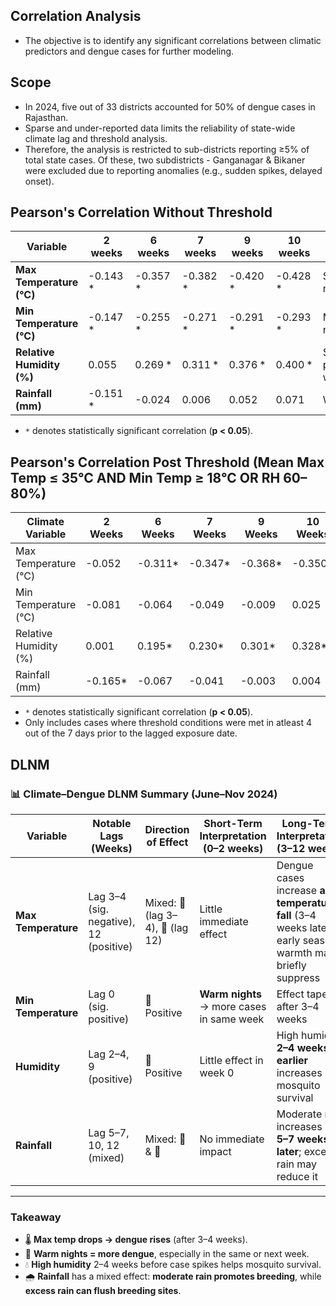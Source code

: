 ## Correlation Analysis
 
- The objective is to identify any significant correlations between climatic predictors and dengue cases for further modeling.

## Scope
* In 2024, five out of 33 districts accounted for 50% of dengue cases in Rajasthan.
* Sparse and under-reported data limits the reliability of state-wide climate lag and threshold analysis.
* Therefore, the analysis is restricted to sub-districts reporting ≥5% of total state cases. Of these,  two subdistricts - Ganganagar & Bikaner were excluded due to reporting anomalies (e.g., sudden spikes, delayed onset).
  
## Pearson's Correlation Without Threshold 
   
| **Variable**              | 2 weeks | 6 weeks | 7 weeks | 9 weeks | **10 weeks** | Association|
|---------------------------|-------------|-------------|-------------|-------------|--------------|-----------------------------|
| **Max Temperature (°C)**  | -0.143 *     | -0.357 *     | -0.382 *     | -0.420 *     | -0.428 *      | Strong negative             |
| **Min Temperature (°C)**  | -0.147 *     | -0.255 *     | -0.271 *     | -0.291 *     | -0.293 *      | Moderate negative           |
| **Relative Humidity (%)** | 0.055        | 0.269 *      | 0.311 *      | 0.376 *      | 0.400 *       | Strong positive (≥6 weeks)  |
| **Rainfall (mm)**         | -0.151 *     | -0.024       | 0.006        | 0.052        | 0.071         | Weak/unclear                |
* `*` denotes statistically significant correlation (**p < 0.05**).

## Pearson's Correlation Post Threshold (Mean Max Temp ≤ 35°C AND Min Temp ≥ 18°C OR RH 60–80%)

| Climate Variable        | 2 Weeks   | 6 Weeks   | 7 Weeks   | 9 Weeks   | 10 Weeks  | Association |
|-------------------------|-------------|-----------|-----------|-----------|-----------|-----------|
| Max Temperature (°C)    | -0.052    | -0.311*   | -0.347*   | -0.368*   | -0.350*   | Moderate negative    |
| Min Temperature (°C)    |  -0.081    | -0.064    | -0.049    | -0.009    | 0.025     |Weak/unclear    |
| Relative Humidity (%)   |  0.001     | 0.195*    | 0.230*    | 0.301*    | 0.328*    |Moderate positive    |
| Rainfall (mm)           |  -0.165*   | -0.067    | -0.041    | -0.003    | 0.004     |Weak/unclear       |

* `*` denotes statistically significant correlation (**p < 0.05**).
* Only includes cases where threshold conditions were met in atleast 4 out of the 7 days prior to the lagged exposure date.

## DLNM

### 📊 Climate–Dengue DLNM Summary (June–Nov 2024)

| **Variable**        | **Notable Lags (Weeks)**      | **Direction of Effect**   | **Short-Term Interpretation (0–2 weeks)**              | **Long-Term Interpretation (3–12 weeks)**                           | **Cumulative Effect** |
|---------------------|-------------------------------|----------------------------|--------------------------------------------------------|---------------------------------------------------------------------|------------------------|
| **Max Temperature** | Lag 3–4 (sig. negative), 12 (positive) | Mixed: 🔻 (lag 3–4), 🔺 (lag 12) | Little immediate effect                                 | Dengue cases increase **as temperatures fall** (3–4 weeks later); early season warmth may briefly suppress | **–0.18**              |
| **Min Temperature** | Lag 0 (sig. positive)          | 🔺 Positive                 | **Warm nights** → more cases in same week              | Effect tapers after 3–4 weeks                                       | **+0.10**              |
| **Humidity**        | Lag 2–4, 9 (positive)          | 🔺 Positive                 | Little effect in week 0                                 | High humidity **2–4 weeks earlier** increases mosquito survival     | **+0.07**              |
| **Rainfall**        | Lag 5–7, 10, 12 (mixed)        | Mixed: 🔺 & 🔻              | No immediate impact                                     | Moderate rain increases risk **5–7 weeks later**; excess rain may reduce it | **≈0**                 |

---

### Takeaway

- 🌡️ **Max temp drops → dengue rises** (after 3–4 weeks).
- 🌙 **Warm nights = more dengue**, especially in the same or next week.
- 💧 **High humidity** 2–4 weeks before case spikes helps mosquito survival.
- 🌧️ **Rainfall** has a mixed effect: **moderate rain promotes breeding**, while **excess rain can flush breeding sites**.


